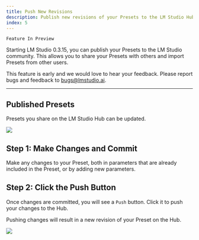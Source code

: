 ```yaml
---
title: Push New Revisions
description: Publish new revisions of your Presets to the LM Studio Hub.
index: 5
---
```


`Feature In Preview`

Starting LM Studio 0.3.15, you can publish your Presets to the LM Studio community. This allows you to share your Presets with others and import Presets from other users.

This feature is early and we would love to hear your feedback. Please report bugs and feedback to bugs@lmstudio.ai.

---

## Published Presets

Presets you share on the LM Studio Hub can be updated.

<img src="/assets/docs/preset-cloud-indicator.png" data-caption="Your shared Presets are marked with a cloud icon." />

## Step 1: Make Changes and Commit

Make any changes to your Preset, both in parameters that are already included in the Preset, or by adding new parameters.

## Step 2: Click the Push Button
Once changes are committed, you will see a `Push` button. Click it to push your changes to the Hub. 

Pushing changes will result in a new revision of your Preset on the Hub.

<img src="/assets/docs/preset-push-button.png" data-caption="Click the Push button to push your changes to the Hub." />
